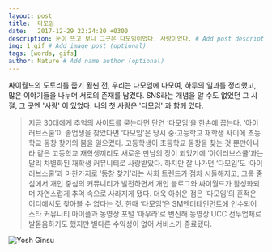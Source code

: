 ```yaml
---
layout: post
title:  다모임
date:   2017-12-29 22:24:20 +0300
description: 눈이 뜨고 보니 그곳은 다모임이었다. 사랑이었다. # Add post description (optional)
img: 1.gif # Add image post (optional)
tags: [words, gifs]
author: Nature # Add name author (optional)
---
```

싸이월드의 도토리를 줍기 훨씬 전, 우리는 다모임에 다모여, 하루의 일과를 정리했고, 많은 이야기들을 나누며 서로의 존재를 남겼다. SNS라는 개념을 알 수도 없었던 그 시절, 그 곳엔 '사랑' 이 있었다. 나의 첫 사랑은 '다모임' 과 함께 있다.

> 지금 30대에게 추억의 사이트를 묻는다면 단연 ‘다모임’을 한손에 꼽는다. ‘아이러브스쿨’이 졸업생을 찾았다면 ‘다모임’은 당시 중·고등학교 재학생 사이에 초등학교 동창 찾기의 붐을 일으켰다. 고등학생이 초등학교 동창을 찾는 것 뿐만아니라 같은 고등학교 재학생끼리도 새로운 만남의 장이 되었기에 ‘아이러브스쿨’과는 달리 차별화된 재학생 커뮤니티로 사랑받았다.
하지만 잘 나가던 ‘다모임’도 ‘아이러브스쿨’과 마찬가지로 ‘동창 찾기’라는 사회 트렌드가 점차 시들해지고, 그룹 중심에서 개인 중심의 커뮤니티가 발전하면서 개인 블로그와 싸이월드가 활성화되며 자연스럽게 추억 속으로 사라지게 됐다. 더욱 아쉬운 점은 ‘다모임’의 흔적은 어디에서도 찾아볼 수 없다는 것. 한때 ‘다모임’은 SM엔터테인먼트에 인수되어 스타 커뮤니티 아이플과 동영상 포털 ‘아우라’로 변신해 동영상 UCC 선두업체로 발돋움하기도 했지만 별다른 수익성이 없어 서비스가 종료됐다.

![Yosh Ginsu]({{site.baseurl}}/assets/img/yosh-ginsu.jpg)
